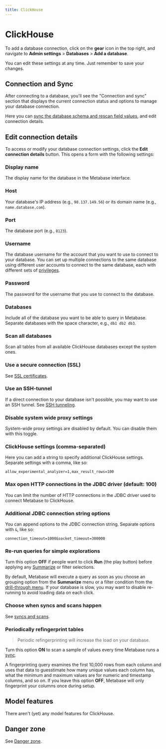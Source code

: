 ```yaml
---
title: ClickHouse
---
```


# ClickHouse

To add a database connection, click on the **gear** icon in the top right, and navigate to **Admin settings** > **Databases** > **Add a database**.

You can edit these settings at any time. Just remember to save your changes.

## Connection and Sync

After connecting to a database, you'll see the "Connection and sync" section that displays the current connection status and options to manage your database connection.

Here you can [sync the database schema and rescan field values](../sync-scan.md), and edit connection details.

## Edit connection details

To access or modify your database connection settings, click the **Edit connection details** button. This opens a form with the following settings:

### Display name

The display name for the database in the Metabase interface.

### Host

Your database's IP address (e.g., `98.137.149.56`) or its domain name (e.g., `name.database.com`).

### Port

The database port (e.g., `8123`).

### Username

The database username for the account that you want to use to connect to your database. You can set up multiple connections to the same database using different user accounts to connect to the same database, each with different sets of [privileges](../users-roles-privileges.md).

### Password

The password for the username that you use to connect to the database.

### Databases

Include all of the database you want to be able to query in Metabase. Separate databases with the space character, e.g., `db1 db2 db3`.

### Scan all databases

Scan all tables from all available ClickHouse databases except the system ones.

### Use a secure connection (SSL)

See [SSL certificates](../ssl-certificates.md).

### Use an SSH-tunnel

If a direct connection to your database isn't possible, you may want to use an SSH tunnel. See [SSH tunneling](../ssh-tunnel.md).

### Disable system wide proxy settings

System-wide proxy settings are disabled by default. You can disable them with this toggle.

### ClickHouse settings (comma-separated)

Here you can add a string to specify additional ClickHouse settings. Separate settings with a comma, like so:

```
allow_experimental_analyzer=1,max_result_rows=100
```

### Max open HTTP connections in the JDBC driver (default: 100)

You can limit the number of HTTP connections in the JDBC driver used to connect Metabase to ClickHouse.

### Additional JDBC connection string options

You can append options to the JDBC connection string. Separate options with `&`, like so:

```
connection_timeout=1000&socket_timeout=300000
```

### Re-run queries for simple explorations

Turn this option **OFF** if people want to click **Run** (the play button) before applying any [Summarize](../../questions/query-builder/summarizing-and-grouping.md) or filter selections.

By default, Metabase will execute a query as soon as you choose an grouping option from the **Summarize** menu or a filter condition from the [drill-through menu](https://www.metabase.com/learn/metabase-basics/querying-and-dashboards/questions/drill-through). If your database is slow, you may want to disable re-running to avoid loading data on each click.

### Choose when syncs and scans happen

See [syncs and scans](../sync-scan.md#choose-when-syncs-and-scans-happen).

### Periodically refingerprint tables

> Periodic refingerprinting will increase the load on your database.

Turn this option **ON** to scan a sample of values every time Metabase runs a [sync](../sync-scan.md#how-database-syncs-work).

A fingerprinting query examines the first 10,000 rows from each column and uses that data to guesstimate how many unique values each column has, what the minimum and maximum values are for numeric and timestamp columns, and so on. If you leave this option **OFF**, Metabase will only fingerprint your columns once during setup.

## Model features

There aren't (yet) any model features for ClickHouse.

## Danger zone

See [Danger zone](../danger-zone.md).
